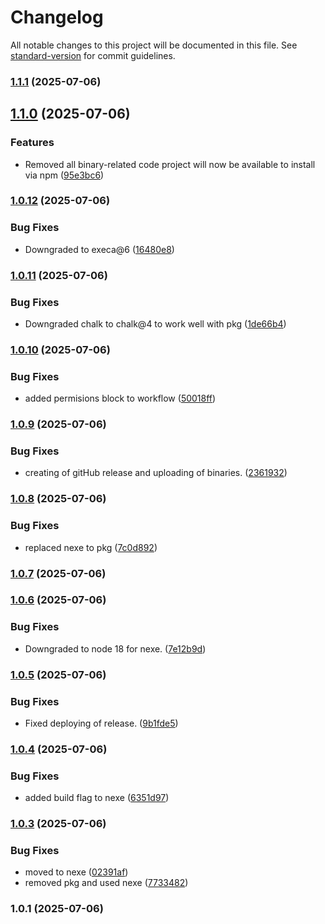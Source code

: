 # Changelog

All notable changes to this project will be documented in this file. See [standard-version](https://github.com/conventional-changelog/standard-version) for commit guidelines.

### [1.1.1](https://github.com/thevalidcode/validstart/compare/v1.1.0...v1.1.1) (2025-07-06)

## [1.1.0](https://github.com/thevalidcode/validstart/compare/v1.0.12...v1.1.0) (2025-07-06)


### Features

* Removed all binary-related code project will now be available to install via npm ([95e3bc6](https://github.com/thevalidcode/validstart/commit/95e3bc66f7d338088f900c04f5d5f842eda158e0))

### [1.0.12](https://github.com/thevalidcode/validstart/compare/v1.0.11...v1.0.12) (2025-07-06)


### Bug Fixes

* Downgraded to execa@6 ([16480e8](https://github.com/thevalidcode/validstart/commit/16480e8d738d368bc7ed5a761036cc869f0eb0ee))

### [1.0.11](https://github.com/thevalidcode/validstart/compare/v1.0.10...v1.0.11) (2025-07-06)


### Bug Fixes

* Downgraded chalk to chalk@4 to work well with pkg ([1de66b4](https://github.com/thevalidcode/validstart/commit/1de66b4ed39e7d3d55d95f3e5d0559ae7daa56a3))

### [1.0.10](https://github.com/thevalidcode/validstart/compare/v1.0.9...v1.0.10) (2025-07-06)


### Bug Fixes

* added permisions block to workflow ([50018ff](https://github.com/thevalidcode/validstart/commit/50018ff524efa7993a5be5b50342fa22833fbf12))

### [1.0.9](https://github.com/thevalidcode/validstart/compare/v1.0.8...v1.0.9) (2025-07-06)


### Bug Fixes

* creating of gitHub release and uploading of binaries. ([2361932](https://github.com/thevalidcode/validstart/commit/2361932f892f6c1f87e196850c27bab36089d1eb))

### [1.0.8](https://github.com/thevalidcode/validstart/compare/v1.0.7...v1.0.8) (2025-07-06)


### Bug Fixes

* replaced nexe to pkg ([7c0d892](https://github.com/thevalidcode/validstart/commit/7c0d8924a633a576b24b734e05a33d1d782ce1d4))

### [1.0.7](https://github.com/thevalidcode/validstart/compare/v1.0.6...v1.0.7) (2025-07-06)

### [1.0.6](https://github.com/thevalidcode/validstart/compare/v1.0.5...v1.0.6) (2025-07-06)


### Bug Fixes

* Downgraded to node 18 for nexe. ([7e12b9d](https://github.com/thevalidcode/validstart/commit/7e12b9d1080935ee7366927b80a14dae2d931273))

### [1.0.5](https://github.com/thevalidcode/validstart/compare/v1.0.4...v1.0.5) (2025-07-06)


### Bug Fixes

* Fixed deploying of release. ([9b1fde5](https://github.com/thevalidcode/validstart/commit/9b1fde5bd85c07acaf48a3c4553146f2adcd2a22))

### [1.0.4](https://github.com/thevalidcode/validstart/compare/v1.0.3...v1.0.4) (2025-07-06)


### Bug Fixes

* added build flag to nexe ([6351d97](https://github.com/thevalidcode/validstart/commit/6351d970041e97ecd5904a87989b5d1cd83b33ef))

### [1.0.3](https://github.com/thevalidcode/validstart/compare/v1.0.1...v1.0.3) (2025-07-06)


### Bug Fixes

* moved to nexe ([02391af](https://github.com/thevalidcode/validstart/commit/02391af5f48eed200ccec7b9b811df2abe329177))
* removed pkg and used nexe ([7733482](https://github.com/thevalidcode/validstart/commit/7733482260bd3d2a035394f0d82f821d6dff0132))

### 1.0.1 (2025-07-06)
